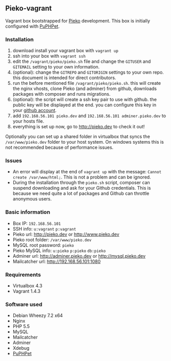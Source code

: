 ## Pieko-vagrant

Vagrant box bootstrapped for [Pieko](https://github.com/robvanbentem/pieko) development. This box is initially configured with [PuPHPet](https://puphpet.com/).

### Installation

1. download install your vagrant box with `vagrant up`
2. ssh into your box with `vagrant ssh`
3. edit the `/vagrant/pieko/pieko.sh` file and change the `GITUSER` and `GITEMAIL` setting to your own information.
4. (optional): change the `GITREPO` and `GITORIGIN` settings to your own repo. this document is intended for direct contributors.
5. run the before mentioned file `/vagrant/pieko/pieko.sh`. this will create the nginx vhosts, clone Pieko (and adminer) from github, downloads packages with composer and runs migrations.
6. (optional): the script will create a ssh key pair to use with github. the public key will be displayed at the end. you can configure this key in your [github account](https://github.com/settings/ssh).
7. add `192.168.56.101 pieko.dev` and `192.168.56.101 adminer.pieko.dev` to your hosts file.
7. everything is set up now, go to <http://pieko.dev> to check it out!

Optionally you can set up a shared folder in virtualbox that syncs the `/var/www/pieko.dev` folder to your host system. On windows systems this is not recommended because of performance issues.

### Issues

- An error will display at the end of  `vagrant up` with the message: `Cannot create /var/www/html;`. This is not a problem and can be ignored.
- During the installation through the `pieko.sh` script, composer can suspend downloading and ask for your Github credentials. This is because we need quite a lot of packages and Github can throttle anonymous users.

### Basic information

- Box IP: `192.168.56.101`
- SSH info: `u:vagrant` `p:vagrant`
- Pieko url: <http://pieko.dev> or <http://www.pieko.dev>
- Pieko root folder: `/var/www/pieko.dev`
- MySQL root password: `pieko`
- Pieko MySQL info: `u:pieko` `p:pieko` `db:pieko`
- Adminer url: <http://adminer.pieko.dev> or <http://mysql.pieko.dev>
- Mailcatcher url: <http://192.168.56.101:1080>


### Requirements

- Virtualbox 4.3
- Vagrant 1.4.3

### Software used

- Debian Wheezy 7.2 x64
- Nginx
- PHP 5.5
- MySQL
- Mailcatcher
- Adminer
- Xdebug
- [PuPHPet](https://puphpet.com/)